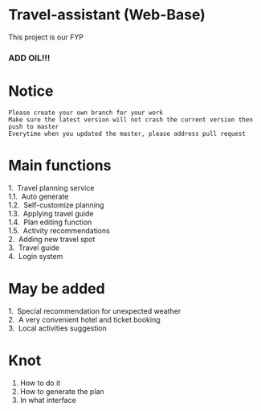 # Travel-assistant (Web-Base)
This project is our FYP  
### ADD OIL!!!

# Notice
`Please create your own branch for your work`  
`Make sure the latest version will not crash the current version then push to master  `  
`Everytime when you updated the master, please address pull request  `  

# Main functions
1.  Travel planning service  
  1.1.  Auto generate  
  1.2.  Self-customize planning  
  1.3.  Applying travel guide  
  1.4.  Plan editing function  
  1.5.  Activity recommendations  
2.  Adding new travel spot  
3.  Travel guide  
4.  Login system  

# May be added  
1.  Special recommendation for unexpected weather  
2.  A very convenient hotel and ticket booking  
3.  Local activities suggestion  
  
# Knot  
1. How to do it  
2. How to generate the plan  
3. In what interface  

